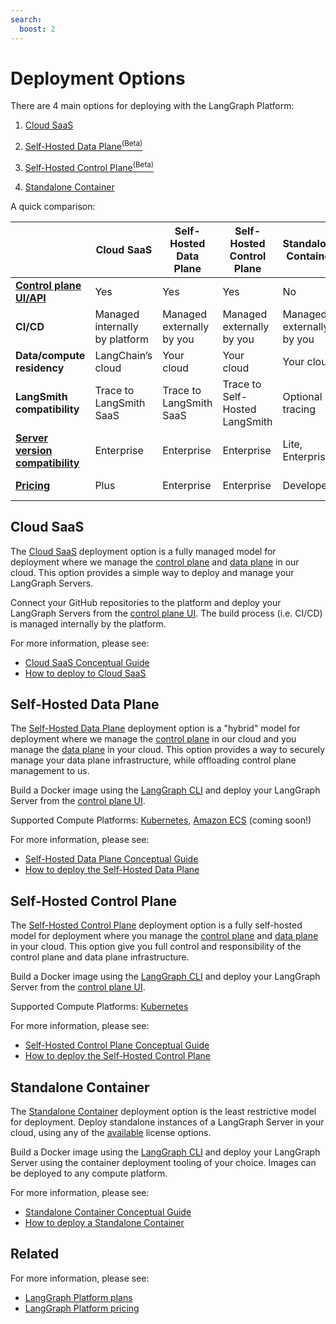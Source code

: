 ```yaml
---
search:
  boost: 2
---
```


# Deployment Options

There are 4 main options for deploying with the LangGraph Platform:

1. [Cloud SaaS](#cloud-saas)

1. [Self-Hosted Data Plane<sup>(Beta)</sup>](#self-hosted-data-plane)

1. [Self-Hosted Control Plane<sup>(Beta)</sup>](#self-hosted-control-plane)

1. [Standalone Container](#standalone-container)


A quick comparison:

|                      | **Cloud SaaS** | **Self-Hosted Data Plane** | **Self-Hosted Control Plane** | **Standalone Container** | **Self-Hosted Lite** |
|----------------------|----------------|----------------------------|-------------------------------|--------------------------| ---------------------|
| **[Control plane UI/API](../concepts/langgraph_control_plane.md)** | Yes | Yes | Yes | No | No |
| **CI/CD** | Managed internally by platform | Managed externally by you | Managed externally by you | Managed externally by you | Managed externally by you |
| **Data/compute residency** | LangChain’s cloud | Your cloud | Your cloud | Your cloud | Your cloud |
| **LangSmith compatibility** | Trace to LangSmith SaaS | Trace to LangSmith SaaS | Trace to Self-Hosted LangSmith | Optional tracing | Optional tracing |
| **[Server version compatibility](../concepts/langgraph_server.md#server-versions)** | Enterprise | Enterprise | Enterprise | Lite, Enterprise | Lite |
| **[Pricing](https://www.langchain.com/pricing-langgraph-platform)** | Plus | Enterprise | Enterprise | Developer | Free with LangSmith |

## Cloud SaaS

The [Cloud SaaS](./langgraph_cloud.md) deployment option is a fully managed model for deployment where we manage the [control plane](./langgraph_control_plane.md) and [data plane](./langgraph_data_plane.md) in our cloud. This option provides a simple way to deploy and manage your LangGraph Servers.

Connect your GitHub repositories to the platform and deploy your LangGraph Servers from the [control plane UI](./langgraph_control_plane.md#control-plane-ui). The build process (i.e. CI/CD) is managed internally by the platform.

For more information, please see:

* [Cloud SaaS Conceptual Guide](./langgraph_cloud.md)
* [How to deploy to Cloud SaaS](../cloud/deployment/cloud.md)

## Self-Hosted Data Plane

The [Self-Hosted Data Plane](./langgraph_self_hosted_data_plane.md) deployment option is a "hybrid" model for deployment where we manage the [control plane](./langgraph_control_plane.md) in our cloud and you manage the [data plane](./langgraph_data_plane.md) in your cloud. This option provides a way to securely manage your data plane infrastructure, while offloading control plane management to us.

Build a Docker image using the [LangGraph CLI](./langgraph_cli.md) and deploy your LangGraph Server from the [control plane UI](./langgraph_control_plane.md#control-plane-ui).

Supported Compute Platforms: [Kubernetes](https://kubernetes.io/), [Amazon ECS](https://aws.amazon.com/ecs/) (coming soon!)

For more information, please see:

* [Self-Hosted Data Plane Conceptual Guide](./langgraph_self_hosted_data_plane.md)
* [How to deploy the Self-Hosted Data Plane](../cloud/deployment/self_hosted_data_plane.md)

## Self-Hosted Control Plane

The [Self-Hosted Control Plane](./langgraph_self_hosted_control_plane.md) deployment option is a fully self-hosted model for deployment where you manage the [control plane](./langgraph_control_plane.md) and [data plane](./langgraph_data_plane.md) in your cloud. This option give you full control and responsibility of the control plane and data plane infrastructure.

Build a Docker image using the [LangGraph CLI](./langgraph_cli.md) and deploy your LangGraph Server from the [control plane UI](./langgraph_control_plane.md#control-plane-ui).

Supported Compute Platforms: [Kubernetes](https://kubernetes.io/)

For more information, please see:

* [Self-Hosted Control Plane Conceptual Guide](./langgraph_self_hosted_control_plane.md)
* [How to deploy the Self-Hosted Control Plane](../cloud/deployment/self_hosted_control_plane.md)

## Standalone Container

The [Standalone Container](./langgraph_standalone_container.md) deployment option is the least restrictive model for deployment. Deploy standalone instances of a LangGraph Server in your cloud, using any of the [available](./plans.md) license options.

Build a Docker image using the [LangGraph CLI](./langgraph_cli.md) and deploy your LangGraph Server using the container deployment tooling of your choice. Images can be deployed to any compute platform.

For more information, please see:

* [Standalone Container Conceptual Guide](./langgraph_standalone_container.md)
* [How to deploy a Standalone Container](../cloud/deployment/standalone_container.md)

## Related

For more information, please see:

* [LangGraph Platform plans](./plans.md)
* [LangGraph Platform pricing](https://www.langchain.com/langgraph-platform-pricing)
